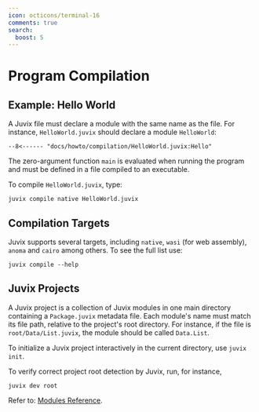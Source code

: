 ```yaml
---
icon: octicons/terminal-16
comments: true
search:
  boost: 5
---
```


# Program Compilation

## Example: Hello World

A Juvix file must declare a module with the same name as the file. For instance, `HelloWorld.juvix` should declare a module `HelloWorld`:

```text
--8<------ "docs/howto/compilation/HelloWorld.juvix:Hello"
```

The zero-argument function `main` is evaluated when running the program and must be defined in a file compiled to an executable.

To compile `HelloWorld.juvix`, type:

```shell
juvix compile native HelloWorld.juvix
```

## Compilation Targets

Juvix supports several targets, including `native`, `wasi` (for web assembly),
`anoma` and `cairo` among others. To see the full list use:

```shell
juvix compile --help
```

## Juvix Projects

A Juvix project is a collection of Juvix modules in one main directory
containing a `Package.juvix` metadata file. Each module's name must match its file
path, relative to the project's root directory. For instance, if the file is
`root/Data/List.juvix`, the module should be called `Data.List`.

To initialize a Juvix project interactively in the current directory, use `juvix init`.

To verify correct project root detection by Juvix, run, for instance,

```shell
juvix dev root
```

Refer to: [Modules Reference](../reference/language/modules.md).

